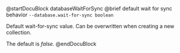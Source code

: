 
@startDocuBlock databaseWaitForSync
@brief default wait for sync behavior
`--database.wait-for-sync boolean`

Default wait-for-sync value. Can be overwritten when creating a new
collection.

The default is *false*.
@endDocuBlock
